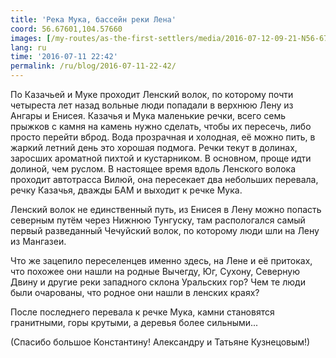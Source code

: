 ```yaml
---
title: 'Река Мука, бассейн реки Лена'
coord: 56.67601,104.57660
images: [/my-routes/as-the-first-settlers/media/2016-07-12-09-21-N56-67576E104-58418-7083, /my-routes/as-the-first-settlers/media/2016-07-12-09-09-N56-67381E104-57399-7072]
lang: ru
time: '2016-07-11 22:42'
permalink: /ru/blog/2016-07-11-22-42/
---
```


По Казачьей и Муке проходит Ленский волок, по которому почти четыреста лет назад вольные люди попадали в верхнюю Лену из Ангары и Енисея. Казачья и Мука маленькие речки, всего семь прыжков с камня на камень нужно сделать, чтобы их пересечь, либо просто перейти вброд. Вода прозрачная и холодная, её можно пить, в жаркий летний день это хорошая подмога. Речки текут в долинах, заросших ароматной пихтой и кустарником. В основном, проще идти долиной, чем руслом. В настоящее время вдоль Ленского волока проходит автотрасса Вилюй, она пересекает два небольших перевала, речку Казачья, дважды БАМ и выходит к речке Мука.

Ленский волок не единственный путь, из Енисея в Лену можно попасть северным путём через Нижнюю Тунгуску, там распологался самый первый разведанный Чечуйский волок, по которому люди шли на Лену из Мангазеи.

Что же зацепило переселенцев именно здесь, на Лене и её притоках, что похожее они нашли на родные Вычегду, Юг, Сухону, Северную Двину и другие реки западного склона Уральских гор? Чем те люди были очарованы, что родное они нашли в ленских краях?

После последнего перевала к речке Мука, камни становятся гранитными, горы крутыми, а деревья более сильными...

(Спасибо большое Константину! Александру и Татьяне Кузнецовым!)
